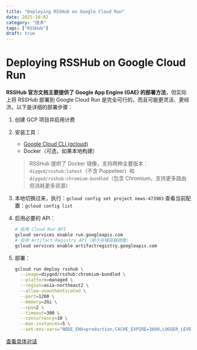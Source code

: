 ```yaml
---
title: "Deploying RSSHub on Google Cloud Run"
date: 2025-10-02
category: "技术"
tags: ["RSSHub"]
draft: true
---
```


# Deploying RSSHub on Google Cloud Run

**RSSHub 官方文档主要提供了 Google App Engine (GAE) 的部署方法**，但实际上将 RSSHub 部署到 Google Cloud Run 是完全可行的，而且可能更灵活、更经济。以下是详细的部署步骤：

1. 创建 GCP 项目并启用计费
2. 安装工具：
    * [Google Cloud CLI (gcloud)](https://cloud.google.com/sdk/docs/install)
    * Docker（可选，如果本地构建）

    > RSSHub 提供了 Docker 镜像，支持两种主要版本：`diygod/rsshub:latest`（不含 Puppeteer）和 `diygod/rsshub:chromium-bundled`（包含 Chromium，支持更多路由但消耗更多资源）
3. 本地切换过来，执行：`gcloud config set project news-473903`
    查看当前配置：`gcloud config list`
4. 启用必要的 API：

    ```bash
    # 启用 Cloud Run API
    gcloud services enable run.googleapis.com
    # 启用 Artifact Registry API（用于存储容器镜像）
    gcloud services enable artifactregistry.googleapis.com
    ```
5. 部署：

    ```bash
    gcloud run deploy rsshub \
      --image=diygod/rsshub:chromium-bundled \
      --platform=managed \
      --region=asia-northeast2 \
      --allow-unauthenticated \
      --port=1200 \
      --memory=2Gi \
      --cpu=2 \
      --timeout=300 \
      --concurrency=10 \
      --max-instances=5 \
      --set-env-vars="NODE_ENV=production,CACHE_EXPIRE=3600,LOGGER_LEVEL=info"
    ```


[查看具体对话](https://claude.ai/share/41eec45b-f782-40a2-9852-4322a70cb13d)